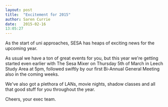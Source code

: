 ```yaml
---
layout: post
title:  "Excitement for 2015"
author: Saren Currie
date:   2015-02-16
13:05:27
---
```


As the start of uni approaches, SESA has heaps of exciting news for the upcoming year.

As usual we have a ton of great events for you, but this year we're getting started even earlier with The Sesa Mixer on Thursday 5th of March in Leech Study Area at 5pm,
followed swiftly by our first Bi-Annual General Meeting also in the coming weeks.

We've also got a plethora of LANs, movie nights, shadow classes and all that good stuff for you throughout the year.

Cheers, your exec team.
